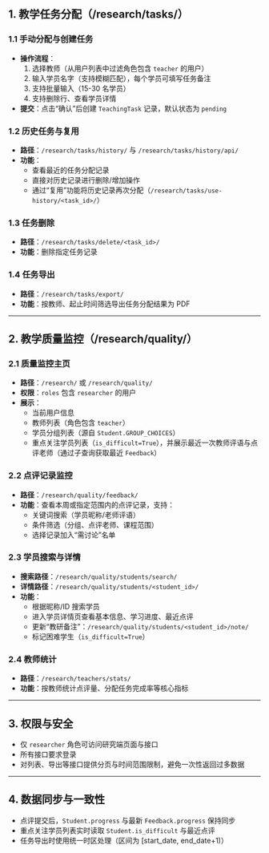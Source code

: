 ## 1. 教学任务分配（/research/tasks/）

### 1.1 手动分配与创建任务
- **操作流程**：
  1. 选择教师（从用户列表中过滤角色包含 `teacher` 的用户）
  2. 输入学员名字（支持模糊匹配），每个学员可填写任务备注
  3. 支持批量输入（15-30 名学员）
  4. 支持删除行、查看学员详情
- **提交**：点击“确认”后创建 `TeachingTask` 记录，默认状态为 `pending`

### 1.2 历史任务与复用
- **路径**：`/research/tasks/history/` 与 `/research/tasks/history/api/`
- **功能**：
  - 查看最近的任务分配记录
  - 直接对历史记录进行删除/增加操作
  - 通过“复用”功能将历史记录再次分配（`/research/tasks/use-history/<task_id>/`）

### 1.3 任务删除
- **路径**：`/research/tasks/delete/<task_id>/`
- **功能**：删除指定任务记录

### 1.4 任务导出
- **路径**：`/research/tasks/export/`
- **功能**：按教师、起止时间筛选导出任务分配结果为 PDF

---

## 2. 教学质量监控（/research/quality/）

### 2.1 质量监控主页
- **路径**：`/research/` 或 `/research/quality/`
- **权限**：`roles` 包含 `researcher` 的用户
- **展示**：
  - 当前用户信息
  - 教师列表（角色包含 `teacher`）
  - 学员分组列表（源自 `Student.GROUP_CHOICES`）
  - 重点关注学员列表（`is_difficult=True`），并展示最近一次教师评语与点评老师（通过子查询获取最近 `Feedback`）

### 2.2 点评记录监控
- **路径**：`/research/quality/feedback/`
- **功能**：查看本周或指定范围内的点评记录，支持：
  - 关键词搜索（学员昵称/老师评语）
  - 条件筛选（分组、点评老师、课程范围）
  - 选择记录加入“需讨论”名单

### 2.3 学员搜索与详情
- **搜索路径**：`/research/quality/students/search/`
- **详情路径**：`/research/quality/students/<student_id>/`
- **功能**：
  - 根据昵称/ID 搜索学员
  - 进入学员详情页查看基本信息、学习进度、最近点评
  - 更新“教研备注”：`/research/quality/students/<student_id>/note/`
  - 标记困难学生（`is_difficult=True`）

### 2.4 教师统计
- **路径**：`/research/teachers/stats/`
- **功能**：按教师统计点评量、分配任务完成率等核心指标

---

## 3. 权限与安全
- 仅 `researcher` 角色可访问研究端页面与接口
- 所有接口要求登录
- 对列表、导出等接口提供分页与时间范围限制，避免一次性返回过多数据

---

## 4. 数据同步与一致性
- 点评提交后，`Student.progress` 与最新 `Feedback.progress` 保持同步
- 重点关注学员列表实时读取 `Student.is_difficult` 与最近点评
- 任务导出时使用统一时区处理（区间为 [start_date, end_date+1)）
